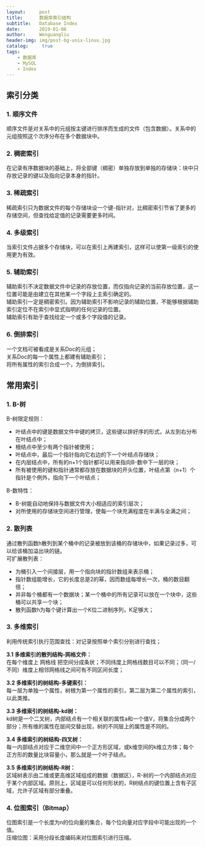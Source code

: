 ```yaml
---
layout:     post
title:      数据库索引结构
subtitle:   Database Index
date:       2019-01-06
author:     Wenguangliu
header-img: img/post-bg-unix-linux.jpg
catalog: 	 true
tags:
    - 数据库
    - MySQL
    - Index
---
```



## 索引分类
### 1. 顺序文件    
顺序文件是对关系中的元组按主键进行排序而生成的文件（包含数据）。关系中的元组按照这个次序分布在多个数据块中。  
### 2. 稠密索引    
在记录有序数据块的基础上，将全部键（稠密）单独存放到单独的存储块：块中只存放记录的键以及指向记录本身的指针。  
### 3. 稀疏索引    
稀疏索引只为数据文件的每个存储块设一个键-指针对，比稠密索引节省了更多的存储空间，但查找给定值的记录需要更多时间。  
### 4. 多级索引    
当索引文件占据多个存储块，可以在索引上再建索引，这样可以使第一级索引的使用更为有效。   
### 5. 辅助索引    
辅助索引不决定数据文件中记录的存放位置，而仅指向记录的当前存放位置，这一位置可能是由建立在其他某一个字段上主索引确定的。   
辅助索引一定是稠密索引。因为辅助索引不影响记录的辅助位置，不能够根据辅助索引定位不在索引中显式指明的任何记录的位置。  
辅助索引有助于查找给定一个或多个字段值的记录。    
### 6. 倒排索引    
一个文档可被看成是关系Doc的元组；  
关系Doc的每一个属性上都建有辅助索引；   
将所有属性的索引合成一个，为倒排索引。   

## 常用索引
### 1. B-树
B-树限定规则：     
- 叶结点中的键是数据文件中键的拷贝，这些键以排好序的形式，从左到右分布在叶结点中；    
- 根结点中至少有两个指针被使用；     
- 叶结点中，最后一个指针指向它右边的下一个叶结点存储块；  
- 在内层结点中，所有的n+1个指针都可以用来指向B-数中下一层的块；  
- 所有被使用的键和指针通常都存放在数据块的开头位置，叶结点第（n+1）个指针是个例外，指向下一个叶结点；   

B-数特性：   
- B-树能自动地保持与数据文件大小相适应的索引层次；   
- 对所使用的存储块空间进行管理，使每一个块充满程度在半满与全满之间；   

### 2. 散列表
通过散列函数h散列到某个桶中的记录被放到该桶的存储块中，如果记录过多，可以给该桶加溢出块的链。   
可扩展散列表：   
- 为桶引入一个间接层，用一个指向块的指针数组来表示桶；     
- 指针数组能增长，它的长度总是2的幂，因而数组每增长一次，桶的数目翻倍；    
- 并非每个桶都有一个数据块；某一个桶中的所有记录可以放在一个块中，这些桶可以共享一个块；    
- 散列函数h为每个键计算出一个K位二进制序列，K足够大；   

### 3. 多维索引
利用传统索引执行范围查找：对记录按照单个索引分别进行查找；    

**3.1 多维索引的散列结构-网格文件：**    
在每个维度上 网格线 把空间分成条状；不同纬度上网格线数目可以不同；（同一/不同）维度上相邻网格线之间可有不同区间长度；    

**3.2 多维索引的树结构-多键索引：**    
每一层为单独一个属性，树根为第一个属性的索引，第二层为第二个属性的索引，以此类推。    

**3.3 多维索引的树结构-kd树：**   
kd树是一个二叉树，内部结点有一个相关联的属性a和一个值V，将集合分成两个部分；所有维的属性在层间交替出现，树的不同层上的属性是不同的。   

**3.4 多维索引的树结构-四叉树：**   
每一内部结点对应于二维空间中一个正方形区域，或k维空间的k维立方体；每个正方形的数量比块容量小，那么就是一个叶子结点。     

**3.5 多维索引的树结构-R树：**   
区域树表示由二维或更高维区域组成的数据（数据区），R-树的一个内部结点对应于某个内部区域。原则上，区域是可以任何形状的，R树结点的键位置上含有子区域，允许子区域有部分重叠。    

### 4. 位图索引（Bitmap）   
位图索引是一个长度为n的位向量的集合，每个位向量对应字段中可能出现的一个值。      
压缩位图：采用分段长度编码来对位图索引进行压缩。    

